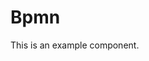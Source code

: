 # Bpmn

This is an example component.



[//]: # (<code src="./_demo/bpmn-0.tsx"></code>)
<code src="./_demo/bpmn-1.tsx"></code>
<code src="./_demo/bpmn-2.tsx"></code>
